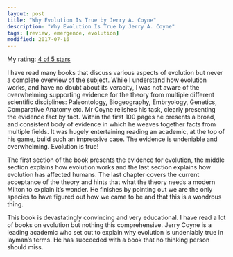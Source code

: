 ```yaml
---
layout: post
title: "Why Evolution Is True by Jerry A. Coyne"
description: "Why Evolution Is True by Jerry A. Coyne"
tags: [review, emergence, evolution]
modified: 2017-07-16
---
```

My rating: [4 of 5 stars](https://www.goodreads.com/review/show/112783206)

I have read many books that discuss various aspects of evolution but never a complete overview of the subject. While I understand how evolution works, and have no doubt about its veracity, I was not aware of the overwhelming supporting evidence for the theory from multiple different scientific disciplines: Paleontology, Biogeography, Embryology, Genetics, Comparative Anatomy etc. Mr Coyne relishes his task, clearly presenting the evidence fact by fact. Within the first 100 pages he presents a broad, and consistent body of evidence in which he weaves together facts from multiple fields. It was hugely entertaining reading an academic, at the top of his game, build such an impressive case. The evidence is undeniable and overwhelming. Evolution is true!

The first section of the book presents the evidence for evolution, the middle section explains how evolution works and the last section explains how evolution has affected humans. The last chapter covers the current acceptance of the theory and hints that what the theory needs a modern Milton to explain it’s wonder. He finishes by pointing out we are the only species to have figured out how we came to be and that this is a wondrous thing.

This book is devastatingly convincing and very educational. I have read a lot of books on evolution but nothing this comprehensive. Jerry Coyne is a leading academic who set out to explain why evolution is undeniably true in layman’s terms. He has succeeded with a book that no thinking person should miss.



